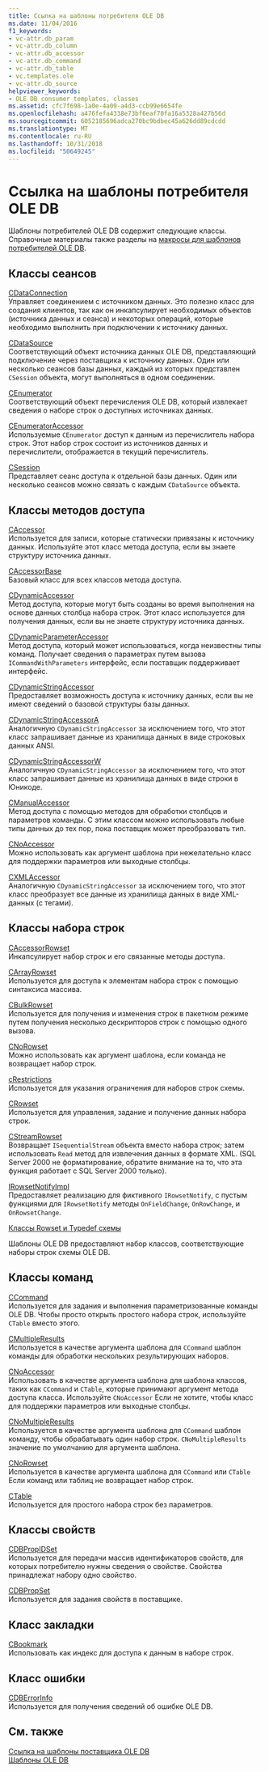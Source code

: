 ```yaml
---
title: Ссылка на шаблоны потребителя OLE DB
ms.date: 11/04/2016
f1_keywords:
- vc-attr.db_param
- vc-attr.db_column
- vc-attr.db_accessor
- vc-attr.db_command
- vc-attr.db_table
- vc.templates.ole
- vc-attr.db_source
helpviewer_keywords:
- OLE DB consumer templates, classes
ms.assetid: cfc7f698-1a0e-4a09-a4d3-ccb99e6654fe
ms.openlocfilehash: a476fefa4338e73bf6eaf70fa16a5328a427b56d
ms.sourcegitcommit: 6052185696adca270bc9bdbec45a626dd89cdcdd
ms.translationtype: MT
ms.contentlocale: ru-RU
ms.lasthandoff: 10/31/2018
ms.locfileid: "50649245"
---
```

# <a name="ole-db-consumer-templates-reference"></a>Ссылка на шаблоны потребителя OLE DB

Шаблоны потребителей OLE DB содержит следующие классы. Справочные материалы также разделы на [макросы для шаблонов потребителей OLE DB](../../data/oledb/macros-and-global-functions-for-ole-db-consumer-templates.md).

## <a name="session-classes"></a>Классы сеансов

[CDataConnection](../../data/oledb/cdataconnection-class.md)<br/>
Управляет соединением с источником данных. Это полезно класс для создания клиентов, так как он инкапсулирует необходимых объектов (источника данных и сеанса) и некоторых операций, которые необходимо выполнить при подключении к источнику данных.

[CDataSource](../../data/oledb/cdatasource-class.md)<br/>
Соответствующий объект источника данных OLE DB, представляющий подключение через поставщика к источнику данных. Один или несколько сеансов базы данных, каждый из которых представлен `CSession` объекта, могут выполняться в одном соединении.

[CEnumerator](../../data/oledb/cenumerator-class.md)<br/>
Соответствующий объект перечисления OLE DB, который извлекает сведения о наборе строк о доступных источниках данных.

[CEnumeratorAccessor](../../data/oledb/cenumeratoraccessor-class.md)<br/>
Используемые `CEnumerator` доступ к данным из перечислитель набора строк. Этот набор строк состоит из источников данных и перечислители, отображается в текущий перечислитель.

[CSession](../../data/oledb/csession-class.md)<br/>
Представляет сеанс доступа к отдельной базы данных. Один или несколько сеансов можно связать с каждым `CDataSource` объекта.

## <a name="accessor-classes"></a>Классы методов доступа

[CAccessor](../../data/oledb/caccessor-class.md)<br/>
Используется для записи, которые статически привязаны к источнику данных. Используйте этот класс метода доступа, если вы знаете структуру источника данных.

[CAccessorBase](../../data/oledb/caccessorbase-class.md)<br/>
Базовый класс для всех классов метода доступа.

[CDynamicAccessor](../../data/oledb/cdynamicaccessor-class.md)<br/>
Метод доступа, которые могут быть созданы во время выполнения на основе данных столбца набора строк. Этот класс используется для получения данных, если вы не знаете структуру источника данных.

[CDynamicParameterAccessor](../../data/oledb/cdynamicparameteraccessor-class.md)<br/>
Метод доступа, который может использоваться, когда неизвестны типы команд. Получает сведения о параметрах путем вызова `ICommandWithParameters` интерфейс, если поставщик поддерживает интерфейс.

[CDynamicStringAccessor](../../data/oledb/cdynamicstringaccessor-class.md)<br/>
Предоставляет возможность доступа к источнику данных, если вы не имеют сведений о базовой структуры базы данных.

[CDynamicStringAccessorA](../../data/oledb/cdynamicstringaccessora-class.md)<br/>
Аналогичную `CDynamicStringAccessor` за исключением того, что этот класс запрашивает данные из хранилища данных в виде строковых данных ANSI.

[CDynamicStringAccessorW](../../data/oledb/cdynamicstringaccessorw-class.md)<br/>
Аналогичную `CDynamicStringAccessor` за исключением того, что этот класс запрашивает данные из хранилища данных в виде строки в Юникоде.

[CManualAccessor](../../data/oledb/cmanualaccessor-class.md)<br/>
Метод доступа с помощью методов для обработки столбцов и параметров команды. С этим классом можно использовать любые типы данных до тех пор, пока поставщик может преобразовать тип.

[CNoAccessor](../../data/oledb/cnoaccessor-class.md)<br/>
Можно использовать как аргумент шаблона при нежелательно класс для поддержки параметров или выходные столбцы.

[CXMLAccessor](../../data/oledb/cxmlaccessor-class.md)<br/>
Аналогичную `CDynamicStringAccessor` за исключением того, что этот класс преобразует все данные из хранилища данных в виде XML-данных (с тегами).

## <a name="rowset-classes"></a>Классы набора строк

[CAccessorRowset](../../data/oledb/caccessorrowset-class.md)<br/>
Инкапсулирует набор строк и его связанные методы доступа.

[CArrayRowset](../../data/oledb/carrayrowset-class.md)<br/>
Используется для доступа к элементам набора строк с помощью синтаксиса массива.

[CBulkRowset](../../data/oledb/cbulkrowset-class.md)<br/>
Используется для получения и изменения строк в пакетном режиме путем получения несколько дескрипторов строк с помощью одного вызова.

[CNoRowset](../../data/oledb/cnorowset-class.md)<br/>
Можно использовать как аргумент шаблона, если команда не возвращает набор строк.

[cRestrictions](../../data/oledb/crestrictions-class.md)<br/>
Используется для указания ограничения для наборов строк схемы.

[CRowset](../../data/oledb/crowset-class.md)<br/>
Используется для управления, задание и получение данных набора строк.

[CStreamRowset](../../data/oledb/cstreamrowset-class.md)<br/>
Возвращает `ISequentialStream` объекта вместо набора строк; затем использовать `Read` метод для извлечения данных в формате XML. (SQL Server 2000 не форматирование, обратите внимание на то, что эта функция работает с SQL Server 2000 только).

[IRowsetNotifyImpl](../../data/oledb/irowsetnotifyimpl-class.md)<br/>
Предоставляет реализацию для фиктивного `IRowsetNotify`, с пустым функциями для `IRowsetNotify` методы `OnFieldChange`, `OnRowChange`, и `OnRowsetChange`.

[Классы Rowset и Typedef схемы](../../data/oledb/schema-rowset-classes-and-typedef-classes.md)

Шаблоны OLE DB предоставляют набор классов, соответствующие наборы строк схемы OLE DB.

## <a name="command-classes"></a>Классы команд

[CCommand](../../data/oledb/ccommand-class.md)<br/>
Используется для задания и выполнения параметризованные команды OLE DB. Чтобы просто открыть простого набора строк, используйте `CTable` вместо этого.

[CMultipleResults](../../data/oledb/cmultipleresults-class.md)<br/>
Используется в качестве аргумента шаблона для `CCommand` шаблон команды для обработки нескольких результирующих наборов.

[CNoAccessor](../../data/oledb/cnoaccessor-class.md)<br/>
Использовать в качестве аргумента шаблона для шаблона классов, таких как `CCommand` и `CTable`, которые принимают аргумент метода доступа класса. Используйте `CNoAccessor` Если не хотите, чтобы класс для поддержки параметров или выходные столбцы.

[CNoMultipleResults](../../data/oledb/cnomultipleresults-class.md)<br/>
Используется в качестве аргумента шаблона для `CCommand` шаблон команду, чтобы обрабатывать один набор строк. `CNoMultipleResults` значение по умолчанию для аргумента шаблона.

[CNoRowset](../../data/oledb/cnorowset-class.md)<br/>
Используется в качестве аргумента шаблона для `CCommand` или `CTable` Если команд или таблиц не возвращает набор строк.

[CTable](../../data/oledb/ctable-class.md)<br/>
Используется для простого набора строк без параметров.

## <a name="property-classes"></a>Классы свойств

[CDBPropIDSet](../../data/oledb/cdbpropidset-class.md)<br/>
Используется для передачи массив идентификаторов свойств, для которых потребителю нужны сведения о свойстве. Свойства принадлежат набору одно свойство.

[CDBPropSet](../../data/oledb/cdbpropset-class.md)<br/>
Используется для задания свойств в поставщике.

## <a name="bookmark-class"></a>Класс закладки

[CBookmark](../../data/oledb/cbookmark-class.md)<br/>
Использовать как индекс для доступа к данным в наборе строк.

## <a name="error-class"></a>Класс ошибки

[CDBErrorInfo](../../data/oledb/cdberrorinfo-class.md)<br/>
Используется для получения сведений об ошибке OLE DB.

## <a name="see-also"></a>См. также

[Ссылка на шаблоны поставщика OLE DB](../../data/oledb/ole-db-provider-templates-reference.md)<br/>
[Шаблоны OLE DB](../../data/oledb/ole-db-templates.md)